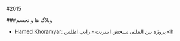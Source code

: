 #2015

###وبلاگ ها و تجسم

* [Hamed Khoramyar: پروژه بین المللی سنجش اینترنت - رایپ اطلس <h](http://forum.aivivid.com/ir/viewtopic.php?f=7&t=2560&sid=9d6a5cf6691e53dae2c6e6bdec5bf6db)
